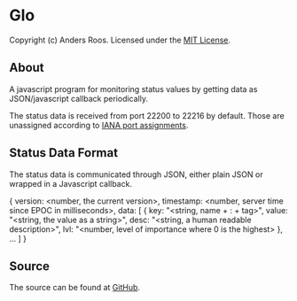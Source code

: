 Glo
===

Copyright (c) Anders Roos. Licensed under the [MIT License].

About
-----

A javascript program for monitoring status values by getting data as
JSON/javascript callback periodically.

The status data is received from port 22200 to 22216 by default. Those
are unassigned according to [IANA port assignments].

Status Data Format
------------------

The status data is communicated through JSON, either plain JSON or
wrapped in a Javascript callback.

{
    version: <number, the current version>,
    timestamp: <number, server time since EPOC in milliseconds>,
    data: [ { key: "<string, name + : + tag>",
              value: "<string, the value as a string>",
              desc: "<string, a human readable description>",
              lvl: "<number, level of importance where 0 is the highest> },
            ... ]
}
          
            

Source
------

The source can be found at [GitHub].

[MIT License]: http://github.com/andersroos/LICENSE.txt
[GitHub]: http://github.com/andersroos/glo
[IANA port assignments]: http://www.iana.org/assignments/port-numbers
